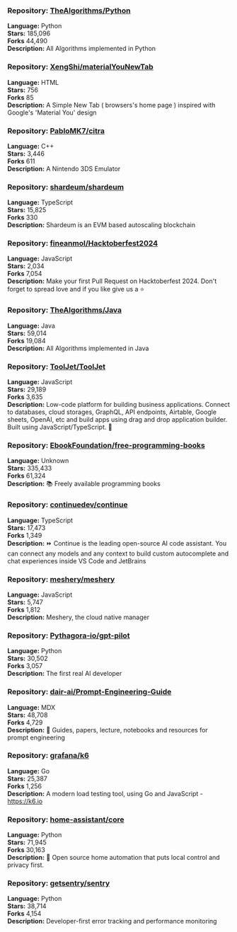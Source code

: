 ### **Repository:** [TheAlgorithms/Python](https://github.com/TheAlgorithms/Python)  

**Language:** Python  
**Stars:** 185,096  
**Forks** 44,490  
**Description:** All Algorithms implemented in Python  

### **Repository:** [XengShi/materialYouNewTab](https://github.com/XengShi/materialYouNewTab)  

**Language:** HTML  
**Stars:** 756  
**Forks** 85  
**Description:** A Simple New Tab ( browsers's home page ) inspired with Google's 'Material You' design  

### **Repository:** [PabloMK7/citra](https://github.com/PabloMK7/citra)  

**Language:** C++  
**Stars:** 3,446  
**Forks** 611  
**Description:** A Nintendo 3DS Emulator  

### **Repository:** [shardeum/shardeum](https://github.com/shardeum/shardeum)  

**Language:** TypeScript  
**Stars:** 15,825  
**Forks** 330  
**Description:** Shardeum is an EVM based autoscaling blockchain  

### **Repository:** [fineanmol/Hacktoberfest2024](https://github.com/fineanmol/Hacktoberfest2024)  

**Language:** JavaScript  
**Stars:** 2,034  
**Forks** 7,054  
**Description:** Make your first Pull Request on Hacktoberfest 2024. Don't forget to spread love and if you like give us a ⭐️  

### **Repository:** [TheAlgorithms/Java](https://github.com/TheAlgorithms/Java)  

**Language:** Java  
**Stars:** 59,014  
**Forks** 19,084  
**Description:** All Algorithms implemented in Java  

### **Repository:** [ToolJet/ToolJet](https://github.com/ToolJet/ToolJet)  

**Language:** JavaScript  
**Stars:** 29,189  
**Forks** 3,635  
**Description:** Low-code platform for building business applications. Connect to databases, cloud storages, GraphQL, API endpoints, Airtable, Google sheets, OpenAI, etc and build apps using drag and drop application builder. Built using JavaScript/TypeScript. 🚀  

### **Repository:** [EbookFoundation/free-programming-books](https://github.com/EbookFoundation/free-programming-books)  

**Language:** Unknown  
**Stars:** 335,433  
**Forks** 61,324  
**Description:** 📚 Freely available programming books  

### **Repository:** [continuedev/continue](https://github.com/continuedev/continue)  

**Language:** TypeScript  
**Stars:** 17,473  
**Forks** 1,349  
**Description:** ⏩ Continue is the leading open-source AI code assistant. You can connect any models and any context to build custom autocomplete and chat experiences inside VS Code and JetBrains  

### **Repository:** [meshery/meshery](https://github.com/meshery/meshery)  

**Language:** JavaScript  
**Stars:** 5,747  
**Forks** 1,812  
**Description:** Meshery, the cloud native manager  

### **Repository:** [Pythagora-io/gpt-pilot](https://github.com/Pythagora-io/gpt-pilot)  

**Language:** Python  
**Stars:** 30,502  
**Forks** 3,057  
**Description:** The first real AI developer  

### **Repository:** [dair-ai/Prompt-Engineering-Guide](https://github.com/dair-ai/Prompt-Engineering-Guide)  

**Language:** MDX  
**Stars:** 48,708  
**Forks** 4,729  
**Description:** 🐙 Guides, papers, lecture, notebooks and resources for prompt engineering  

### **Repository:** [grafana/k6](https://github.com/grafana/k6)  

**Language:** Go  
**Stars:** 25,387  
**Forks** 1,256  
**Description:** A modern load testing tool, using Go and JavaScript - https://k6.io  

### **Repository:** [home-assistant/core](https://github.com/home-assistant/core)  

**Language:** Python  
**Stars:** 71,945  
**Forks** 30,163  
**Description:** 🏡 Open source home automation that puts local control and privacy first.  

### **Repository:** [getsentry/sentry](https://github.com/getsentry/sentry)  

**Language:** Python  
**Stars:** 38,714  
**Forks** 4,154  
**Description:** Developer-first error tracking and performance monitoring  

